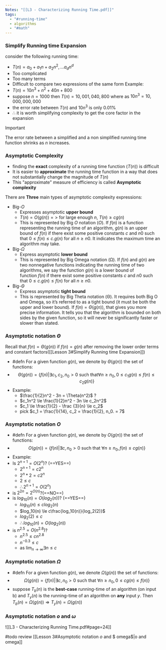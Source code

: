 ```yaml
---
Notes: "[[L3 - Characterizing Running Time.pdf]]"
tags:
  - "#running-time"
  - algorithms
  - "#math"
---
```

### Simplify Running time Expansion
consider the following running time:
- $T(n) = a_0 + a_1n +a_2n^2, ... a_dn^d$
- Too complicated
- Too many terms
- Difficult to compare two expressions of the same form
Example:
- $T(n) = 10n^3 + n^2 + 40n + 800$
- suppose $n = 1000$ then $T(n) = 10,001,040,800$ where as $10n^3 = 10,000,000,000$
- the error rate between $T(n)$ and $10n^3$ is only 0.01%
- $\therefore$ it is worth simplifying complexity to get the core factor in the expansion

>[!important]
>The error rate between a simplified and a non simplified running time function shrinks as $n$ increases.

### Asymptotic Complexity
- finding the **exact** complexity of a running time function ($T(n)$) is difficult
- It is easier to **approximate** the running time function in a way that does not substantially change the magnitude of $T(n)$
- This "approximate" measure of efficiency is called **Asymptotic complexity**

There are **Three** main types of asymptotic complexity expressions:
- Big-$O$ 
	- Expresses asymptotic **upper bound**
	- $T(n) = O(g(n)) =>$ for large enough $n$, $T(n) \ge cg(n)$  
	- This is represented by Big $O$ notation ($O$). If $f(n)$ is a function representing the running time of an algorithm, $g(n)$ is an upper bound of $f(n)$ if there exist some positive constants $c$ and $n0$ such that $0 ≤ f(n) ≤ c.g(n)$ for all $n ≥ n0$. It indicates the maximum time an algorithm may take.
- Big-$\Omega$ 
	- Express asymptotic **lower bound**
	- This is represented by Big Omega notation (Ω). If $f(n)$ and $g(n)$ are two nonnegative functions indicating the running time of two algorithms, we say the function $g(n)$ is a lower bound of function $f(n)$ if there exist some positive constants $c$ and $n0$ such that $0 ≤ c.g(n) ≤ f(n)$ for all $n ≥ n0$.
- Big-$\Theta$ 
	- Express asymptotic **tight bound**
	- This is represented by Big Theta notation (Θ). It requires both Big O and Omega, so it’s referred to as a tight bound (it must be both the upper and lower bound). If $f(n) = Θ(g(n))$, that gives you more precise information. It tells you that the algorithm is bounded on both sides by the given function, so it will never be significantly faster or slower than stated.

### Asymptotic notation $\Theta$
Recall that $f(n) = \Theta(g(n))$ if $f(n) = g(n)$ after removing the lower order terms and constant factors([[Lesson 3#Simplify Running time Expansion]])
- #defn For a given function $g(n)$, we denote by $\Theta(g(n))$ the set of functions:
- $$\Theta(g(n)) = \{f(n)|\exists c_1, c_2, n_0 > 0 \text{ such that}\forall n \ge n_0, 0\le c_1g(n)\le f(n)\le c_2g(n) \}$$
- Example: 
	- $\frac{1}{2}n^2 - 3n = \Theta(n^2)$ ?
	- $c_1n^2 \le \frac{1}{2}n^2 - 3n \le c_2n^2$
	- $c_1 \le \frac{1}{2} - \frac {3}{n} \le c_2$
	- pick $c_1 = \frac{1}{14}, c_2 = \frac{1}{2}, n_0. = 7$

### Asymptotic notation $O$
- #defn For a given function $g(n)$, we denote by $O(g(n))$ the set of functions:
- $$O(g(n)) = \{f(n)|\exists c, n_0 > 0 \text{ such that }\forall n\ge n_0, f(n) \le cg(n)\}$$
- Example:
- Is $2^{n+1} = O(2^n)$? (==YES==)
	- $2^{n+1} = c2^n$
	- $2^n * 2 = c2^n$
	- $2 \le c$ 
	- $\therefore 2^{n+1} = O(2^n)$ 
- is $2^{2n} = 2^{O(n)}$?(==NO==)
- is $log_10(n) = O(log_2(n))$? (==YES==)
	- $log_10(n) \le clog_2(n)$
	- $log_10(n) \le c\frac{log_10(n)}{log_2(2)}$
	- $log_2(2) \le c$
	- $\therefore log_10(n) = O(log_2(n))$ 
- is $n^2.5 = O(n^2.8)$?
	- $n^{2.5} \le cn^{2.8}$
	- $n^{-0.3} \le c$
	- as $\lim_{{n \to \infty}} \exists n \le c$

### Asymptotic notation $\Omega$
- #defn For a given function $g(n)$, we denote $\Omega(g(n))$ the set of functions:
- $$\Omega(g(n)) = \{f(n)|\exists c, n_0 > 0 \text{ such that } \forall n\ge n_0, 0 \le cg(n) \le f(n)\}$$
- suppose $T_b(n)$ is the **best-case** running-time of an algorithm (on input b) and $T_y(n)$ is the running-time of an algorithm on **any** input $y$. Then $T_b(n) = \Omega(g(n)) \Rightarrow T_y(n) = \Omega(g(n))$ 

### Asymptotic notation $o$ and $\omega$ 
![[L3 - Characterizing Running Time.pdf#page=24]]

#todo review [[Lesson 3#Asymptotic notation $o$ and $ omega$|o and omega]] 
